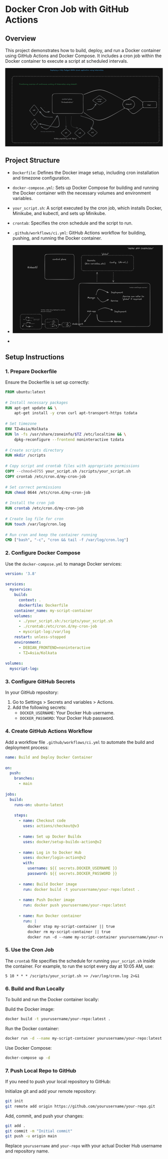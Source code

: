 
# Docker Cron Job with GitHub Actions

## Overview

This project demonstrates how to build, deploy, and run a Docker container using GitHub Actions and Docker Compose. It includes a cron job within the Docker container to execute a script at scheduled intervals.

![wait..](images/1.png)



## Project Structure

- `Dockerfile`: Defines the Docker image setup, including cron installation and timezone configuration.
- `docker-compose.yml`: Sets up Docker Compose for building and running the Docker container with the necessary volumes and environment variables.
- `your_script.sh`: A script executed by the cron job, which installs Docker, Minikube, and kubectl, and sets up Minikube.
- `crontab`: Specifies the cron schedule and the script to run.
- `.github/workflows/ci.yml`: GitHub Actions workflow for building, pushing, and running the Docker container.

- ![wait..](images/2.png)
- 

## Setup Instructions

### 1. Prepare Dockerfile

Ensure the Dockerfile is set up correctly:

```dockerfile
FROM ubuntu:latest

# Install necessary packages
RUN apt-get update && \
    apt-get install -y cron curl apt-transport-https tzdata

# Set timezone
ENV TZ=Asia/Kolkata
RUN ln -fs /usr/share/zoneinfo/$TZ /etc/localtime && \
    dpkg-reconfigure --frontend noninteractive tzdata

# Create scripts directory
RUN mkdir /scripts

# Copy script and crontab files with appropriate permissions
COPY --chmod=0755 your_script.sh /scripts/your_script.sh
COPY crontab /etc/cron.d/my-cron-job

# Set correct permissions
RUN chmod 0644 /etc/cron.d/my-cron-job

# Install the cron job
RUN crontab /etc/cron.d/my-cron-job

# Create log file for cron
RUN touch /var/log/cron.log

# Run cron and keep the container running
CMD ["bash", "-c", "cron && tail -f /var/log/cron.log"]
```

### 2. Configure Docker Compose

Use the `docker-compose.yml` to manage Docker services:

```yaml
version: '3.8'

services:
  myservice:
    build:
      context: .
      dockerfile: Dockerfile
    container_name: my-script-container
    volumes:
      - ./your_script.sh:/scripts/your_script.sh
      - ./crontab:/etc/cron.d/my-cron-job
      - myscript-log:/var/log  
    restart: unless-stopped
    environment:
      - DEBIAN_FRONTEND=noninteractive
      - TZ=Asia/Kolkata

volumes:
  myscript-log:
```

### 3. Configure GitHub Secrets

In your GitHub repository:

1. Go to Settings > Secrets and variables > Actions.
2. Add the following secrets:
   - `DOCKER_USERNAME`: Your Docker Hub username.
   - `DOCKER_PASSWORD`: Your Docker Hub password.

### 4. Create GitHub Actions Workflow

Add a workflow file `.github/workflows/ci.yml` to automate the build and deployment process:

```yaml
name: Build and Deploy Docker Container

on:
  push:
    branches:
      - main

jobs:
  build:
    runs-on: ubuntu-latest

    steps:
      - name: Checkout code
        uses: actions/checkout@v3

      - name: Set up Docker Buildx
        uses: docker/setup-buildx-action@v2

      - name: Log in to Docker Hub
        uses: docker/login-action@v2
        with:
          username: ${{ secrets.DOCKER_USERNAME }}
          password: ${{ secrets.DOCKER_PASSWORD }}

      - name: Build Docker image
        run: docker build -t yourusername/your-repo:latest .

      - name: Push Docker image
        run: docker push yourusername/your-repo:latest

      - name: Run Docker container
        run: |
          docker stop my-script-container || true
          docker rm my-script-container || true
          docker run -d --name my-script-container yourusername/your-repo:latest
```

### 5. Use the Cron Job

The `crontab` file specifies the schedule for running `your_script.sh` inside the container. For example, to run the script every day at 10:05 AM, use:

```cron
5 10 * * * /scripts/your_script.sh >> /var/log/cron.log 2>&1
```

### 6. Build and Run Locally

To build and run the Docker container locally:

Build the Docker image:
```bash
docker build -t yourusername/your-repo:latest .
```

Run the Docker container:
```bash
docker run -d --name my-script-container yourusername/your-repo:latest
```

Use Docker Compose:
```bash
docker-compose up -d
```

### 7. Push Local Repo to GitHub

If you need to push your local repository to GitHub:

Initialize git and add your remote repository:
```bash
git init
git remote add origin https://github.com/yourusername/your-repo.git
```

Add, commit, and push your changes:
```bash
git add .
git commit -m "Initial commit"
git push -u origin main
```

Replace `yourusername` and `your-repo` with your actual Docker Hub username and repository name.


```



